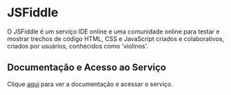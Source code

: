 # JSFiddle

O JSFiddle é um serviço IDE online e uma comunidade online para testar e mostrar trechos de código HTML, CSS e JavaScript criados e colaborativos, criados por usuários, conhecidos como 'violinos'.

## Documentação e Acesso ao Serviço

Clique [aqui](https://jsfiddle.net) para ver a documentação e acessar o serviço.